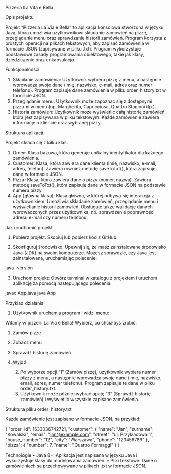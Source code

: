 Pizzeria La Vita e Bella

Opis projektu

Projekt “Pizzeria La Via e Bella” to aplikacja konsolowa stworzona w języku Java, która umożliwia użytkownikowi składanie zamówień na pizzę, przeglądanie menu oraz sprawdzanie historii zamówień. Program korzysta z prostych operacji na plikach tekstowych, aby zapisać zamówienia w formacie JSON (zapisywane w pliku .txt). Program wykorzystuje podstawowe zasady programowania obiektowego, takie jak klasy, dziedziczenie oraz enkapsulacja.

Funkcjonalności
1.	Składanie zamówienia: Użytkownik wybiera pizzę z menu, a następnie wprowadza swoje dane (imię, nazwisko, e-mail, adres oraz numer telefonu). Program zapisuje dane zamówienia w pliku order_history.txt w formacie JSON.
2.	Przeglądanie menu: Użytkownik może zapoznać się z dostępnymi pizzami w menu (np. Margherita, Capricciosa, Quattro Stagioni itp.).
3.	Historia zamówień: Użytkownik może wyświetlić całą historię zamówień, która jest zapisywana w pliku tekstowym. Każde zamówienie zawiera informacje o kliencie oraz wybranej pizzy.

Struktura aplikacji

Projekt składa się z kilku klas:
1.	Order: Klasa bazowa, która generuje unikalny identyfikator dla każdego zamówienia.
2.	Customer: Klasa, która zawiera dane klienta (imię, nazwisko, e-mail, adres, telefon). Zawiera również metodę saveToTxt(), która zapisuje dane w formacie JSON.
3.	Pizza: Klasa, która zawiera dane o pizzy (numer, nazwa). Zawiera metodę saveToTxt(), która zapisuje dane w formacie JSON na podstawie numeru pizzy.
4.	App (główna klasa): Klasa główna, w której odbywa się interakcja z użytkownikiem. Umożliwia składanie zamówień, przeglądanie menu i wyświetlanie historii zamówień. Obsługuje także walidację danych wprowadzonych przez użytkownika, np. sprawdzenie poprawności adresu e-mail czy numeru telefonu.

Jak uruchomić projekt

1.	Pobierz projekt: Skopiuj lub pobierz kod z GitHub.

2.	Skonfiguruj środowisko: Upewnij się, że masz zainstalowane środowisko Java (JDK) na swoim komputerze. Możesz sprawdzić, czy Java jest zainstalowana, uruchamiając polecenie:

java -version

3.	Uruchom projekt: Otwórz terminal w katalogu z projektem i uruchom aplikację za pomocą następującego polecenia:

javac App.java
java App



Przykład działania
1.	Użytkownik uruchamia program i widzi menu:

Witamy w pizzerii La Via e Bella!
Wybierz, co chciałbyś zrobić:

1. Zamów pizzę
2. Zobacz menu
3. Sprawdź historię zamówień
4. Wyjdź


	2.	Po wyborze opcji “1” (Zamów pizzę), użytkownik wybiera numer pizzy z menu, a następnie wprowadza swoje dane (imię, nazwisko, email, adres, numer telefonu). Program zapisuje te dane w pliku order_history.txt.
	3.	Użytkownik może później wybrać opcję “3” (Sprawdź historię zamówień) i wyświetlić wszystkie zapisane zamówienia.

Struktura pliku order_history.txt

Każde zamówienie jest zapisane w formacie JSON, na przykład:

{
  "order_id": 1633036742721,
  "customer": {
    "name": "Jan",
    "surname": "Kowalski",
    "email": "jan@example.com",
    "street": "ul. Przykładowa 1",
    "house_number": "12",
    "city": "Warszawa",
    "phone": "123456789"
  },
  "pizza": {
    "number": 7,
    "name": "Quattro Formaggi"
  }
}

Technologie
	•	Java 8+: Aplikacja jest napisana w języku Java i wykorzystuje klasy do modelowania zamówień.
	•	Pliki tekstowe: Dane o zamówieniach są przechowywane w plikach .txt w formacie JSON.